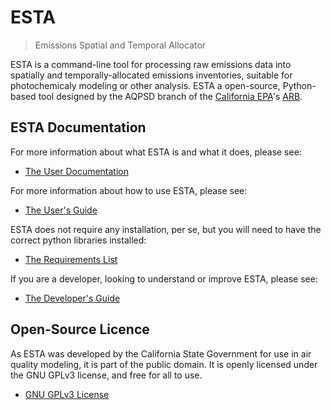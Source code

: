 # ESTA

> Emissions Spatial and Temporal Allocator

ESTA is a command-line tool for processing raw emissions data into spatially and temporally-allocated emissions inventories, suitable for photochemicaly modeling or other analysis. ESTA a open-source, Python-based tool designed by the AQPSD branch of the [California EPA][CalEPA]'s [ARB][ARB].

## ESTA Documentation

For more information about what ESTA is and what it does, please see:

* [The User Documentation](docs/USER_DOCS.md)

For more information about how to use ESTA, please see:

* [The User's Guide](docs/USERS_GUIDE.md)

ESTA does not require any installation, per se, but you will need to have the correct python libraries installed:

* [The Requirements List](requirements.txt)

If you are a developer, looking to understand or improve ESTA, please see:

* [The Developer's Guide](docs/DEVELOPERS.md)

## Open-Source Licence

As ESTA was developed by the California State Government for use in air quality modeling, it is part of the public domain. It is openly licensed under the GNU GPLv3 license, and free for all to use.

* [GNU GPLv3 License](LICENSE)


[ARB]: http://www.arb.ca.gov/homepage.htm
[CalEPA]: http://www.calepa.ca.gov/
